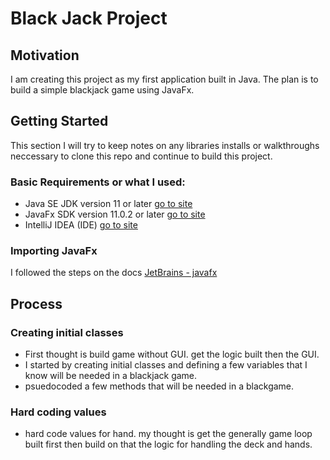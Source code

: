 # Black Jack Project

## Motivation
I am creating this project as my first application built in Java. The plan is to build a simple blackjack game using JavaFx.

## Getting Started

This section I will try to keep notes on any libraries installs or walkthroughs neccessary to clone this repo and continue to build this project.

### Basic Requirements or what I used:

- Java SE JDK version 11 or later [go to site](https://www.oracle.com/java/technologies/javase-downloads.html)
- JavaFx SDK version 11.0.2 or later [go to site](https://gluonhq.com/products/javafx/)
- IntelliJ IDEA (IDE) [go to site](https://www.jetbrains.com/idea/)

### Importing JavaFx

I followed the steps on the docs [JetBrains - javafx](https://www.jetbrains.com/help/idea/javafx.html)

## Process

### Creating initial classes

- First thought is build game without GUI. get the logic built then the GUI.
- I started by creating initial classes and defining a few variables that I know will be needed in a blackjack game. 
- psuedocoded a few methods that will be needed in a blackgame.

### Hard coding values

- hard code values for hand. my thought is get the generally game loop built first then build on that the logic for handling the deck and hands.


